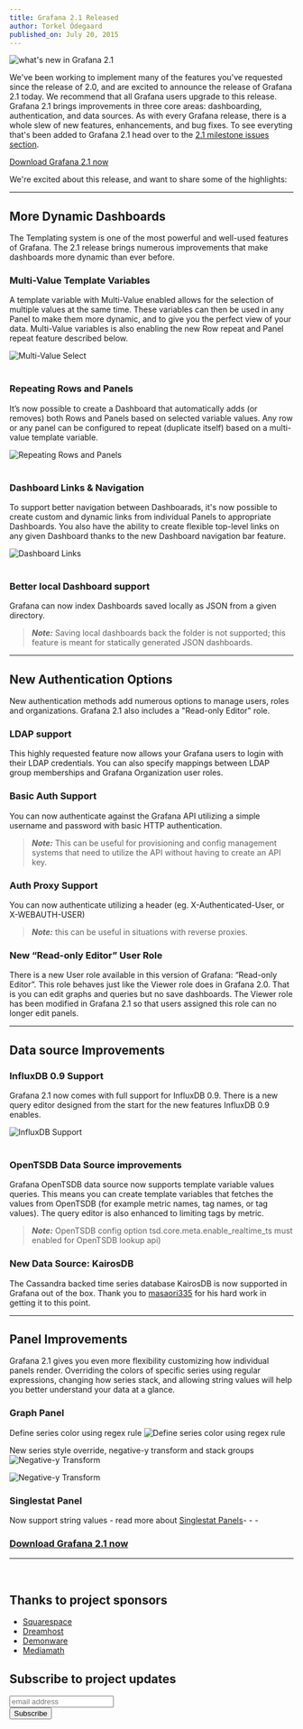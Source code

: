 ```yaml
---
title: Grafana 2.1 Released
author: Torkel Ödegaard
published_on: July 20, 2015
---
```


<img class="no-shadow" src="/assets/img/blog/new-in-grafana-v2-1.png" alt="what's new in Grafana 2.1"/>

We've been working to implement many of the features you've requested since the release of 2.0, and are
excited to announce the release of Grafana 2.1 today. We recommend that all Grafana users upgrade to this release.
Grafana 2.1 brings improvements in three core areas: dashboarding, authentication, and data sources.
As with every Grafana release, there is a whole slew of new features, enhancements, and bug fixes. To see everyting
that's been added to Grafana 2.1 head over to the <a href="https://github.com/grafana/grafana/issues?page=4&q=milestone%3A2.1+is%3Aclosed" target="_blank">2.1 milestone issues section</a>.

<a href="http://grafana.org/download/" target="_blank">Download Grafana 2.1 now</a>

We're excited about this release, and want to share some of the highlights:

- - -

## More Dynamic Dashboards
The Templating system is one of the most powerful and well-used features of Grafana.
The 2.1 release brings numerous improvements that make dashboards more dynamic than ever before.

### Multi-Value Template Variables
A template variable with Multi-Value enabled allows for the selection of multiple values at the same time.
These variables can then be used in any Panel to make them more dynamic, and to give you the perfect view of your data.
Multi-Value variables is also enabling the new Row repeat and Panel repeat feature described below.

![Multi-Value Select](/assets/img/blog/multi-select.gif "Multi-Value Select")
<br/><br/>

### Repeating Rows and Panels
It’s now possible to create a Dashboard that automatically adds (or removes) both Rows and Panels based
on selected variable values. Any row or any panel can be configured to repeat (duplicate itself) based
on a multi-value template variable.</p>

![Repeating Rows and Panels](/assets/img/blog/panel-row-repeat.gif "Repeating Rows and Panels")
<br/><br/>

### Dashboard Links & Navigation
To support better navigation between Dashboarads, it's now possible to create custom and dynamic links from individual
Panels to appropriate Dashboards. You also have the ability to create flexible top-level links on any
given Dashboard thanks to the new Dashboard navigation bar feature.

![Dashboard Links](/assets/img/blog/panel-link.png "Dashboard Links")
<br/><br/>

### Better local Dashboard support
Grafana can now index Dashboards saved locally as JSON from a given directory.

> ***Note:*** Saving local dashboards back the folder is not supported; this feature is meant for statically generated JSON dashboards.

- - -

## New Authentication Options
New authentication methods add numerous options to manage users, roles and organizations.
Grafana 2.1 also includes a "Read-only Editor" role.

### LDAP support
This highly requested feature now allows your Grafana users to login with their LDAP credentials.
You can also specify mappings between LDAP group memberships and Grafana Organization user roles.

### Basic Auth Support
You can now authenticate against the Grafana API utilizing a simple username and password with basic HTTP authentication.

> ***Note:*** This can be useful for provisioning and config management systems that need
> to utilize the API without having to create an API key.


### Auth Proxy Support
You can now authenticate utilizing a header (eg. X-Authenticated-User, or X-WEBAUTH-USER)

> ***Note:*** this can be useful in situations with reverse proxies.


### New “Read-only Editor” User Role
There is a new User role available in this version of Grafana: “Read-only Editor”. This role behaves just
like the Viewer role does in Grafana 2.0.  That is you can edit graphs and queries but no save dashboards.
The Viewer role has been modified in Grafana 2.1 so that users assigned this role can no longer edit panels.

- - -

## Data source Improvements

### InfluxDB 0.9 Support
Grafana 2.1 now comes with full support for InfluxDB 0.9. There is a new query editor designed from the start
for the new features InfluxDB 0.9 enables.

![InfluxDB Support](/assets/img/blog/influx-query.gif "InfluxDB Support")
<br/><br/>


### OpenTSDB Data Source improvements
Grafana OpenTSDB data source now supports template variable values queries. This means you can create
template variables that fetches the values from OpenTSDB (for example metric names, tag names, or tag values).
The query editor is also enhanced to limiting tags by metric.

> ***Note:*** OpenTSDB config option tsd.core.meta.enable_realtime_ts must enabled for OpenTSDB lookup api)

### New Data Source: KairosDB
The Cassandra backed time series database KairosDB is now supported in Grafana out of the box. Thank you to
<a href="https://github.com/masaori335" target="_blank">masaori335</a> for his hard work in getting it to this point.

- - -

## Panel Improvements

Grafana 2.1 gives you even more flexibility customizing how individual panels render.
Overriding the colors of specific series using regular expressions, changing how series stack,
and allowing string values will help you better understand your data at a glance.

### Graph Panel
Define series color using regex rule
![Define series color using regex rule  ](/assets/img/blog/regex_color.gif "Define series color using regex rule  ")

New series style override, negative-y transform and stack groups
![Negative-y Transform](/assets/img/blog/negative-y.png "Negative-y Transform")

![Negative-y Transform](/assets/img/blog/negative-y-form.png "Negative-y Transform")

### Singlestat Panel
Now support string values - read more about [Singlestat Panels](../reference/singlestat.md)- - -

### <a href="http://grafana.org/download">Download Grafana 2.1 now</a>

- - -
<br/>

## Thanks to project sponsors
* [Squarespace](http://www.squarespace.com)
* [Dreamhost](http://www.dreamhost.com)
* [Demonware](http://www.demonware.net)
* [Mediamath](https://developer.mediamath.com/OpenSource)

## Subscribe to project updates
<section class="newsletter">
  <form action="http://grafana.us8.list-manage.com/subscribe/post?u=2aeb5711db2aececc990be536&amp;id=5585d37ecc" method="post" id="mc-embedded-subscribe-form" name="mc-embedded-subscribe-form" class="validate" target="_blank">
    <row class="collapse">
      <div class="medium-10 columns">
        <input type="email" value="" name="EMAIL" class="email" id="mce-EMAIL" placeholder="email address">
      </div>
      <div class="medium-2 columns">
        <input type="submit" value="Subscribe" name="subscribe" id="mc-embedded-subscribe" class="button postfix">
      </div>
    </row>
  </form>
</section>
